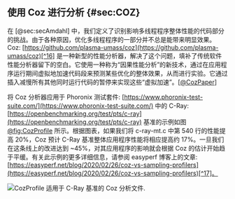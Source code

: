 ## 使用 Coz 进行分析 {#sec:COZ}

在 [@sec:secAmdahl] 中，我们定义了识别影响多线程程序整体性能的代码部分的挑战。由于各种原因，优化多线程程序的一部分并不总是能带来明显效果。Coz: [https://github.com/plasma-umass/coz](https://github.com/plasma-umass/coz)[^16] 是一种新型的性能分析器，解决了这个问题，填补了传统软件性能分析器留下的空白。它使用一种称为“因果性能分析”的新技术，通过在应用程序运行期间虚拟地加速代码段来预测某些优化的整体效果，从而进行实验。它通过插入减慢所有其他同时运行代码的暂停来实现这些“虚拟加速”。[[@CozPaper](../References.md#CozPaper)]

将 Coz 分析器应用于 Phoronix 测试套件: [https://www.phoronix-test-suite.com/](https://www.phoronix-test-suite.com/) 中的 C-Ray: [https://openbenchmarking.org/test/pts/c-ray](https://openbenchmarking.org/test/pts/c-ray) 基准的示例如图 [@fig:CozProfile](#CozProfile) 所示。根据图表，如果我们将 c-ray-mt.c 中第 540 行的性能提高 20%，Coz 预计 C-Ray 基准整体应用程序性能将相应提高约 17%。一旦我们在这条线上的改进达到 ~45%，对其应用程序的影响就会根据 Coz 的估计开始趋于平缓。有关此示例的更多详细信息，请参阅 easyperf 博客上的文章: [https://easyperf.net/blog/2020/02/26/coz-vs-sampling-profilers](https://easyperf.net/blog/2020/02/26/coz-vs-sampling-profilers)[^17]。

![CozProfile 适用于 [C-Ray](https://openbenchmarking.org/test/pts/c-ray) 基准的 Coz 分析文件.](https://raw.githubusercontent.com/dendibakh/perf-book/main/img/mt-perf/CozProfile.png)<div id="CozProfile"></div>

[^16]: COZ 源代码 - [https://github.com/plasma-umass/coz](https://github.com/plasma-umass/coz)。
[^17]: 博客文章“COZ 与采样性能分析器” - [https://easyperf.net/blog/2020/02/26/coz-vs-sampling-profilers](https://easyperf.net/blog/2020/02/26/coz-vs-sampling-profilers)。
